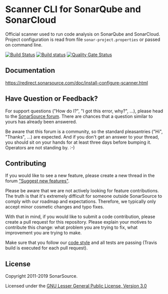 Scanner CLI for SonarQube and SonarCloud
=========================
Official scanner used to run code analysis on SonarQube and SonarCloud. Project configuration is read from file `sonar-project.properties` or passed on command line.

[![Build Status](https://travis-ci.org/SonarSource/sonar-scanner-cli.svg?branch=master)](https://travis-ci.org/SonarSource/sonar-scanner-cli)
[![Build status](https://ci.appveyor.com/api/projects/status/s3sg3fhui556v02o/branch/master?svg=true)](https://ci.appveyor.com/project/henryju/sonar-scanner-cli/branch/master) [![Quality Gate Status](https://next.sonarqube.com/sonarqube/api/project_badges/measure?project=org.sonarsource.scanner.cli%3Asonar-scanner-cli&metric=alert_status)](https://next.sonarqube.com/sonarqube/dashboard?id=org.sonarsource.scanner.cli%3Asonar-scanner-cli)

Documentation
-------------

https://redirect.sonarsource.com/doc/install-configure-scanner.html

Have Question or Feedback?
--------------------------

For support questions ("How do I?", "I got this error, why?", ...), please head to the [SonarSource forum](https://community.sonarsource.com/c/help). There are chances that a question similar to yours has already been answered. 

Be aware that this forum is a community, so the standard pleasantries ("Hi", "Thanks", ...) are expected. And if you don't get an answer to your thread, you should sit on your hands for at least three days before bumping it. Operators are not standing by. :-)


Contributing
------------

If you would like to see a new feature, please create a new thread in the forum ["Suggest new features"](https://community.sonarsource.com/c/suggestions/features).

Please be aware that we are not actively looking for feature contributions. The truth is that it's extremely difficult for someone outside SonarSource to comply with our roadmap and expectations. Therefore, we typically only accept minor cosmetic changes and typo fixes.

With that in mind, if you would like to submit a code contribution, please create a pull request for this repository. Please explain your motives to contribute this change: what problem you are trying to fix, what improvement you are trying to make.

Make sure that you follow our [code style](https://github.com/SonarSource/sonar-developer-toolset#code-style) and all tests are passing (Travis build is executed for each pull request).


License
-------

Copyright 2011-2019 SonarSource.

Licensed under the [GNU Lesser General Public License, Version 3.0](http://www.gnu.org/licenses/lgpl.txt)
